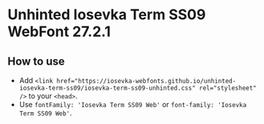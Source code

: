 # Unhinted Iosevka Term SS09 WebFont 27.2.1

## How to use

- Add `<link href="https://iosevka-webfonts.github.io/unhinted-iosevka-term-ss09/iosevka-term-ss09-unhinted.css" rel="stylesheet" />` to your `<head>`.
- Use `fontFamily: 'Iosevka Term SS09 Web'` or `font-family: 'Iosevka Term SS09 Web'`.
